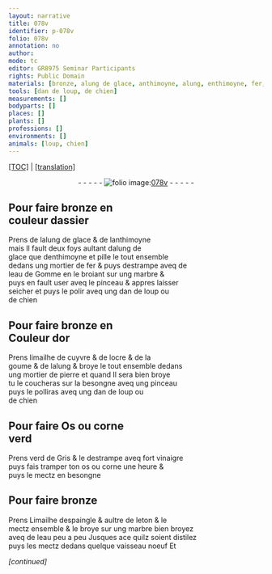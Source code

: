 ```yaml
---
layout: narrative
title: 078v
identifier: p-078v
folio: 078v
annotation: no
author:
mode: tc
editor: GR8975 Seminar Participants
rights: Public Domain
materials: [bronze, alung de glace, anthimoyne, alung, enthimoyne, fer, eau de Gomme, marbre, or, limailhe de cuyvre, ocre, goume, pierre, Os, corne, verd de Gris, vinaigre, os, Limailhe despaingle, leton]
tools: [dan de loup, de chien]
measurements: []
bodyparts: []
places: []
plants: []
professions: []
environments: []
animals: [loup, chien]
---
```


<p><a href="{{ site.baseurl }}/diplomatic/">[TOC]</a> | <a href="{{ site.baseurl }}/texts/p-078v_tl/" target="_blank">[translation]</a></p><div class="folio" align="center">- - - - - <a href="http://gallica.bnf.fr/ark:/12148/btv1b10500001g/f162.item" target="_blank"><img src="https://cu-mkp.github.io/2017-workshop-edition/assets/photo-icon.png" alt="folio image: " style="display:inline-block; margin-bottom:-3px;"/>078v</a> - - - - - </div>  
  

## Pour faire <span class="m">bronze</span> en<br/> couleur dassier

 
Prens de l<span class="m">alung de glace</span> & de l<span class="m">anthimoyne</span><br/> mais Il fault deux foys aultant d<span class="m">alung</span> de<br/> glace q<span class="exp">ue</span> d<span class="m">enthimoyne</span> et pille le tout ensemble<br/> dedans ung mortier de <span class="m">fer</span> & puys destrampe aveq de<br/> l<span class="m">eau de Gomme</span> en le broiant sur ung <span class="m">marbre</span> &<br/> puys en fault user aveq le pinceau & appres laisser<br/> seicher et puys le polir aveq ung <span class="tl">dan de <span class="al">loup</span></span> ou<br/> <span class="tl">de <span class="al">chien</span></span>
 
 
  

## Pour faire <span class="m">bronze</span> en<br/> Couleur d<span class="m">or</span>

 
Prens <span class="m">limailhe de cuyvre</span> & de l<span class="m">ocre</span> & de la<br/> <span class="m">goume</span> & de l<span class="m">alung</span> & broye le tout ensemble dedans<br/> ung mortier de <span class="m">pierre</span> et quand Il sera bien broye<br/> tu le coucheras sur la besongne aveq ung pinceau<br/> puys le polliras aveq ung <span class="tl">dan de <span class="al">loup</span></span> ou<br/><span class="tl">de <span class="al">chien</span></span>
 
 
  

## Pour faire <span class="m">Os</span> ou <span class="m">corne</span><br/> verd

 
Prens <span class="m">verd de Gris</span> & le destrampe aveq fort <span class="m">vinaigre</span><br/> puys fais tramper ton <span class="m">os</span> ou <span class="m">corne</span> une heure &<br/> puys le mectz en besongne

 
  

## Pour faire <span class="m">bronze</span>

 
Prens <span class="m">Limailhe despaingle</span> & au<span class="exp">ltr</span>e de <span class="m">leton</span> & le<br/> mectz ensemble & le broye sur ung <span class="m">marbre</span> bien broyez<br/> aveq de leau peu a peu Jusques ace q<span class="exp">uil</span>z soient distilez<br/> puys les mectz dedans q<span class="exp">ue</span>lque vaisseau noeuf Et
 
*[continued]*
 
